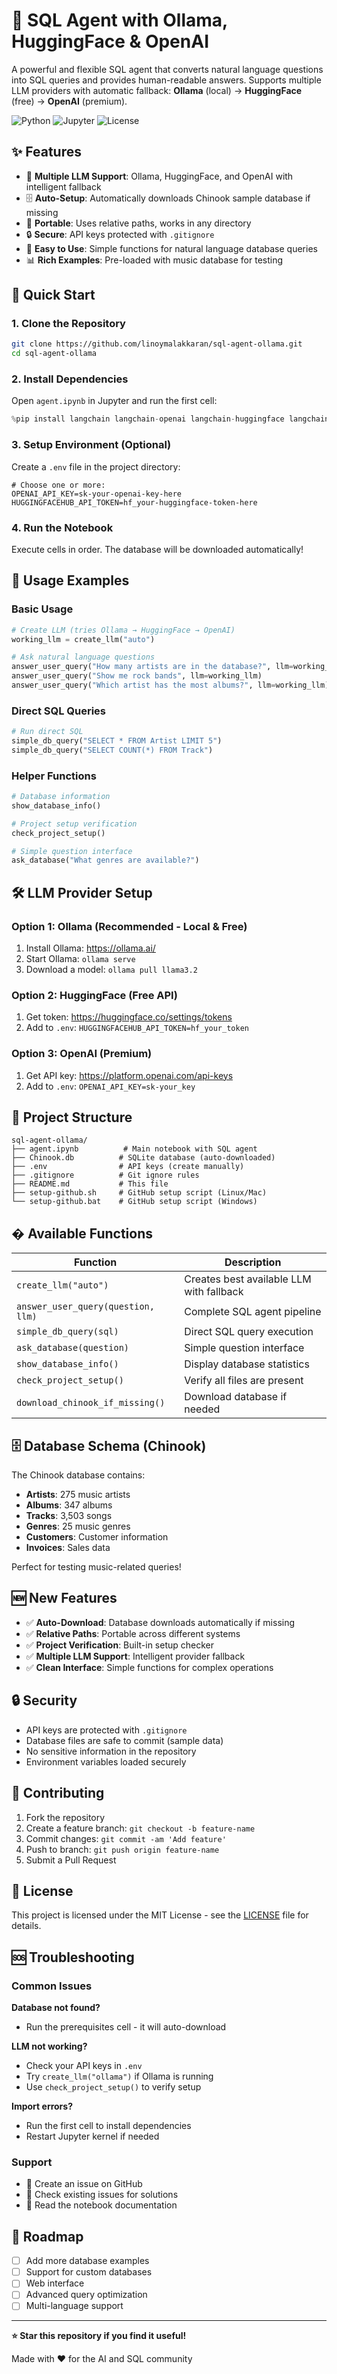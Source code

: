 # 🤖 SQL Agent with Ollama, HuggingFace & OpenAI

A powerful and flexible SQL agent that converts natural language questions into SQL queries and provides human-readable answers. Supports multiple LLM providers with automatic fallback: **Ollama** (local) → **HuggingFace** (free) → **OpenAI** (premium).

![Python](https://img.shields.io/badge/python-v3.8+-blue.svg)
![Jupyter](https://img.shields.io/badge/jupyter-notebook-orange.svg)
![License](https://img.shields.io/badge/license-MIT-green.svg)

## ✨ Features

- 🦙 **Multiple LLM Support**: Ollama, HuggingFace, and OpenAI with intelligent fallback
- 🗄️ **Auto-Setup**: Automatically downloads Chinook sample database if missing
- 📁 **Portable**: Uses relative paths, works in any directory
- 🔒 **Secure**: API keys protected with `.gitignore`
- 🚀 **Easy to Use**: Simple functions for natural language database queries
- 📊 **Rich Examples**: Pre-loaded with music database for testing

## 🚀 Quick Start

### 1. Clone the Repository
```bash
git clone https://github.com/linoymalakkaran/sql-agent-ollama.git
cd sql-agent-ollama
```

### 2. Install Dependencies
Open `agent.ipynb` in Jupyter and run the first cell:
```python
%pip install langchain langchain-openai langchain-huggingface langchain-community python-dotenv langchain-ollama
```

### 3. Setup Environment (Optional)
Create a `.env` file in the project directory:
```env
# Choose one or more:
OPENAI_API_KEY=sk-your-openai-key-here
HUGGINGFACEHUB_API_TOKEN=hf_your-huggingface-token-here
```

### 4. Run the Notebook
Execute cells in order. The database will be downloaded automatically!

## 📖 Usage Examples

### Basic Usage
```python
# Create LLM (tries Ollama → HuggingFace → OpenAI)
working_llm = create_llm("auto")

# Ask natural language questions
answer_user_query("How many artists are in the database?", llm=working_llm)
answer_user_query("Show me rock bands", llm=working_llm)
answer_user_query("Which artist has the most albums?", llm=working_llm)
```

### Direct SQL Queries
```python
# Run direct SQL
simple_db_query("SELECT * FROM Artist LIMIT 5")
simple_db_query("SELECT COUNT(*) FROM Track")
```

### Helper Functions
```python
# Database information
show_database_info()

# Project setup verification
check_project_setup()

# Simple question interface
ask_database("What genres are available?")
```

## 🛠️ LLM Provider Setup

### Option 1: Ollama (Recommended - Local & Free)
1. Install Ollama: https://ollama.ai/
2. Start Ollama: `ollama serve`
3. Download a model: `ollama pull llama3.2`

### Option 2: HuggingFace (Free API)
1. Get token: https://huggingface.co/settings/tokens
2. Add to `.env`: `HUGGINGFACEHUB_API_TOKEN=hf_your_token`

### Option 3: OpenAI (Premium)
1. Get API key: https://platform.openai.com/api-keys
2. Add to `.env`: `OPENAI_API_KEY=sk-your_key`

## 📁 Project Structure

```
sql-agent-ollama/
├── agent.ipynb          # Main notebook with SQL agent
├── Chinook.db          # SQLite database (auto-downloaded)
├── .env                # API keys (create manually)
├── .gitignore          # Git ignore rules
├── README.md           # This file
├── setup-github.sh     # GitHub setup script (Linux/Mac)
└── setup-github.bat    # GitHub setup script (Windows)
```

## � Available Functions

| Function | Description |
|----------|-------------|
| `create_llm("auto")` | Creates best available LLM with fallback |
| `answer_user_query(question, llm)` | Complete SQL agent pipeline |
| `simple_db_query(sql)` | Direct SQL query execution |
| `ask_database(question)` | Simple question interface |
| `show_database_info()` | Display database statistics |
| `check_project_setup()` | Verify all files are present |
| `download_chinook_if_missing()` | Download database if needed |

## 🗄️ Database Schema (Chinook)

The Chinook database contains:
- **Artists**: 275 music artists
- **Albums**: 347 albums
- **Tracks**: 3,503 songs
- **Genres**: 25 music genres
- **Customers**: Customer information
- **Invoices**: Sales data

Perfect for testing music-related queries!

## 🆕 New Features

- ✅ **Auto-Download**: Database downloads automatically if missing
- ✅ **Relative Paths**: Portable across different systems
- ✅ **Project Verification**: Built-in setup checker
- ✅ **Multiple LLM Support**: Intelligent provider fallback
- ✅ **Clean Interface**: Simple functions for complex operations

## 🔒 Security

- API keys are protected with `.gitignore`
- Database files are safe to commit (sample data)
- No sensitive information in the repository
- Environment variables loaded securely

## 🤝 Contributing

1. Fork the repository
2. Create a feature branch: `git checkout -b feature-name`
3. Commit changes: `git commit -am 'Add feature'`
4. Push to branch: `git push origin feature-name`
5. Submit a Pull Request

## 📝 License

This project is licensed under the MIT License - see the [LICENSE](LICENSE) file for details.

## 🆘 Troubleshooting

### Common Issues

**Database not found?**
- Run the prerequisites cell - it will auto-download

**LLM not working?**
- Check your API keys in `.env`
- Try `create_llm("ollama")` if Ollama is running
- Use `check_project_setup()` to verify setup

**Import errors?**
- Run the first cell to install dependencies
- Restart Jupyter kernel if needed

### Support

- 📧 Create an issue on GitHub
- 💬 Check existing issues for solutions
- 📖 Read the notebook documentation

## 🎯 Roadmap

- [ ] Add more database examples
- [ ] Support for custom databases
- [ ] Web interface
- [ ] Advanced query optimization
- [ ] Multi-language support

---

**⭐ Star this repository if you find it useful!**

Made with ❤️ for the AI and SQL community
